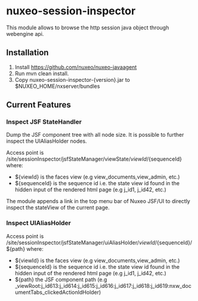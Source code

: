 nuxeo-session-inspector
=======================

This module allows to browse the http session java object through webengine api.

## Installation

1. Install <https://github.com/nuxeo/nuxeo-javaagent>
2. Run mvn clean install.
3. Copy nuxeo-session-inspector-{version}.jar to $NUXEO_HOME/nxserver/bundles

## Current Features

### Inspect JSF StateHandler

Dump the JSF component tree with all node size. It is possible to further inspect the UIAliasHolder nodes.

Access point is /site/sessionInspector/jsfStateManager/viewState/${viewId}/${sequenceId} where:

 - ${viewId} is the faces view (e.g view_documents,view_admin, etc.)
 - ${sequenceId} is the sequence id i.e. the state view id found in the hidden input of the rendered html page (e.g j_id1, j_id42, etc.)

The module appends a link in the top menu bar of Nuxeo JSF/UI to directly inspect the stateView of the current page.

### Inspect UIAliasHolder

Access point is /site/sessionInspector/jsfStateManager/uiAliasHolder/${viewId}/${sequenceId}/${path} where:

 - ${viewId} is the faces view (e.g view_documents,view_admin, etc.)
 - ${sequenceId} is the sequence id i.e. the state view id found in the hidden input of the rendered html page (e.g j_id1, j_id42, etc.)
 - ${path} the JSF component path (e.g _viewRoot:j_id613:j_id614:j_id615:j_id616:j_id617:j_id618:j_id619:nxw_documentTabs_clickedActionIdHolder)

